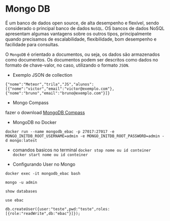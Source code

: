 # Mongo DB

É um banco de dados open source, de alta desempenho e flexível, sendo considerado o principal banco de dados ``NoSQL``. OS bancos de dados NoSQL apresentam algumas vantagens sobre os outros tipos, principalmente quando precisamos de escalabilidade, flexibilidade, bom desempenho e facilidade para consultas.

O ``MongoDB`` é orientado a documentos, ou seja, os dados são armazenados como documentos. Os documentos podem ser descritos como dados no formato de chave-valor, no caso, utilizando o formato ``JSON``.

- Exemplo JSON de collection

```
{"nome":"Meteor","trila","JS","alunos":[{"nome":"victor","email":"victor@exemplo.com"},{"nome":"bruno","email":"bruno@exemplo.com"}]}
```

- Mongo Compass 

fazer o download [MongoDB Compass](https://www.mongodb.com/try/download/compass)

- MongoDB no Docker

```
docker run --name mongodb_ebac -p 27017:27017 -e MONGO_INITDB_ROOT_USERNAME=admin -e MONGO_INITDB_ROOT_PASSWORD=admin -d mongo:latest
```

- comandos basicos no terminal
``docker stop nome ou id conteiner``
``docker start nome ou id conteiner``

- Configurando User no Mongo
````
docker exec -it mongodb_ebac bash

mongo -u admin

show databases

use ebac

db.createUser({user:"teste",pwd:"teste",roles:[{role:"readWrite",db:"ebac"}]});
````